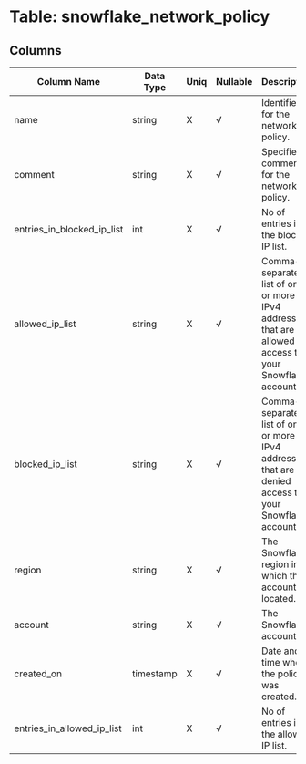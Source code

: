 # Table: snowflake_network_policy

## Columns 

|  Column Name   |  Data Type  | Uniq | Nullable | Description | 
|  ----  | ----  | ----  | ----  | ---- | 
| name | string | X | √ | Identifier for the network policy. | 
| comment | string | X | √ | Specifies a comment for the network policy. | 
| entries_in_blocked_ip_list | int | X | √ | No of entries in the blocked IP list. | 
| allowed_ip_list | string | X | √ | Comma-separated list of one or more IPv4 addresses that are allowed access to your Snowflake account. | 
| blocked_ip_list | string | X | √ | Comma-separated list of one or more IPv4 addresses that are denied access to your Snowflake account. | 
| region | string | X | √ | The Snowflake region in which the account is located. | 
| account | string | X | √ | The Snowflake account ID. | 
| created_on | timestamp | X | √ | Date and time when the policy was created. | 
| entries_in_allowed_ip_list | int | X | √ | No of entries in the allowed IP list. | 


